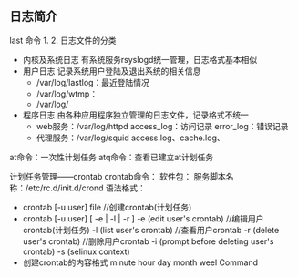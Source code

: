 #

## 日志简介


last 命令
1.
2. 日志文件的分类
+ 内核及系统日志
有系统服务rsyslogd统一管理，日志格式基本相似
+ 用户日志
记录系统用户登陆及退出系统的相关信息
    + /var/log/lastlog：最近登陆情况
    + /var/log/wtmp：
    + /var/log/
+ 程序日志
由各种应用程序独立管理的日志文件，记录格式不统一
    + web服务：/var/log/httpd
    access_log：访问记录 error_log：错误记录
    + 代理服务：/var/log/squid
    access.log、cache.log、


at命令：一次性计划任务
atq命令：查看已建立at计划任务

计划任务管理——crontab
crontab命令：
软件包：
服务脚本名称：/etc/rc.d/init.d/crond
语法格式：
+ crontab [-u user] file    //创建crontab(计划任务)
+ crontab [-u user] [ -e | -l | -r ]
	-e	(edit user's crontab)    //编辑用户crontab(计划任务)
	-l	(list user's crontab)   //查看用户crontab
	-r	(delete user's crontab) //删除用户crontab
	-i	(prompt before deleting user's crontab)
	-s	(selinux context)
+ 创建crontab的内容格式
minute hour day month weel Command

